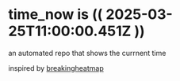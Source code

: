 # time_now is (( 2025-03-25T11:00:00.451Z ))

an automated repo that shows the currnent time

inspired by [breakingheatmap](https://github.com/breakingheatmap/breakingheatmap)
